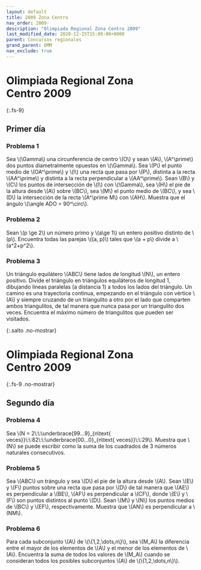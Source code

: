```yaml
---
layout: default
title: 2009 Zona Centro
nav_order: 2009-
description: "Olimpiada Regional Zona Centro 2009"
last_modified_date: 2020-12-25T15:00:00+0000
parent: Concursos regionales
grand_parent: OMM
nav_exclude: true
---
```


<link rel="stylesheet" href="{{ '/assets/css/just-the-docs-degVerde.css' | absolute_url }}">
<script>
    jtd.setTheme('degVerde');
</script>

# Olimpiada Regional Zona Centro&nbsp;<span class="deg-sitio deg-sitio-texto">2009</span>
{:.fs-9}


## <span class="deg-sitio deg-sitio-texto">Primer día</span>

### Problema&nbsp;<span class="deg-sitio deg-sitio-texto">1</span>

Sea \\(\Gamma\\) una circunferencia de centro \\(O\\) y sean \\(A\\), \\(A^\prime\\) dos puntos diametralmente opuestos en \\(\Gamma\\). Sea \\(P\\) el punto medio de \\(OA^\prime\\) y \\(l\\) una recta que pasa por \\(P\\), distinta a la recta \\(AA^\prime\\) y distinta a la recta perpendicular a \\(AA^\prime\\). Sean \\(B\\) y \\(C\\) los puntos de intersección de \\(l\\) con \\(\Gamma\\), sea \\(H\\) el pie de la altura desde \\(A\\) sobre \\(BC\\), sea \\(M\\) el punto medio de \\(BC\\), y sea \\(D\\) la intersección de la recta \\(A^\prime M\\) con \\(AH\\).
Muestra que el ángulo \\(\angle ADO = 90^\circ\\).

### Problema&nbsp;<span class="deg-sitio deg-sitio-texto">2</span>

Sean \\(p \ge 2\\) un número primo y \\(a\ge 1\\) un entero positivo distinto de \\(p\\). Encuentra todas las parejas \\((a, p)\\) tales que \\(a + p\\) divide a \\(a^2+p^2\\).

### Problema&nbsp;<span class="deg-sitio deg-sitio-texto">3</span>

Un triángulo equilátero \\(ABC\\) tiene lados de longitud \\(N\\), un entero positivo.
Divide el triángulo en triángulos equiláteros de longitud 1, dibujando líneas paralelas (a distancia 1) a todos los lados del triángulo.
Un camino es una trayectoria continua, empezando en el triángulo con vértice \\(A\\) y siempre cruzando de un triangulito a otro por el lado que comparten ambos triangulitos, de tal manera que nunca pasa por un triangulito dos veces.
Encuentra el máximo número de triangulitos que pueden ser visitados.

<div></div>
{:.salto .no-mostrar}

# Olimpiada Regional Zona Centro&nbsp;<span class="deg-sitio deg-sitio-texto">2009</span>
{:.fs-9 .no-mostrar}

## <span class="deg-sitio deg-sitio-texto">Segundo día</span>

### Problema&nbsp;<span class="deg-sitio deg-sitio-texto">4</span>

Sea \\(N = 2\\:\\:\underbrace{99...9}\_{n\text{ veces}}\\:\\:82\\:\\:\underbrace{00...0}\_{n\text{ veces}}\\:\\:29\\).
Muestra que \\(N\\) se puede escribir como la suma de los cuadrados de 3 números naturales consecutivos.

### Problema&nbsp;<span class="deg-sitio deg-sitio-texto">5</span>

Sea \\(ABC\\) un trángulo y sea \\(D\\) el pie de la altura desde \\(A\\). Sean \\(E\\) y \\(F\\) puntos sobre una recta que pasa por \\(D\\) de tal manera que \\(AE\\) es perpendicular a \\(BE\\), \\(AF\\) es perpendicular a \\(CF\\), donde \\(E\\) y \\(F\\) son puntos distintos al punto \\(D\\). Sean \\(M\\) y \\(N\\) los puntos medios de \\(BC\\) y \\(EF\\), respectivamente. Muestra que \\(AN\\) es perpendicular a \\(NM\\).

### Problema&nbsp;<span class="deg-sitio deg-sitio-texto">6</span>

Para cada subconjunto \\(A\\) de \\(\\{1,2,\dots,n\\}\\), sea \\(M_A\\) la diferencia entre el mayor de los elementos de \\(A\\) y el menor de los elementos de \\(A\\). Encuentra la suma de todos los valores de \\(M_A\\) cuando se consideran todos los posibles subconjuntos \\(A\\) de \\(\\{1,2,\dots,n\\}\\).
